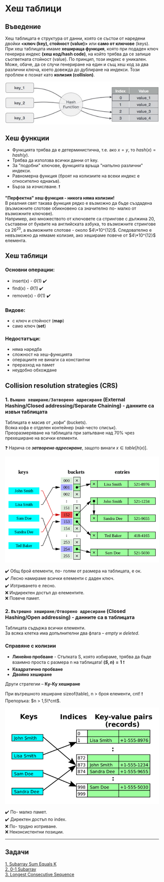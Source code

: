 # Хеш таблици

## Въведение
Хеш таблицата е структура от данни, която се състои от наредени двойки **<ключ (key), стойност (value)>** или **само от ключове** (keys).  
При хеш таблицата имаме **хешираща функция**, която при подаден ключ генерира индекс **(хеш код/hash code)**, на който трябва да се запише съответната стойност (value). По принцип, този индекс е уникален. Може, обаче, да се случи генериране на един и същ хеш код за два различни ключа, което довежда до дублиране на индекси. Този проблем е познат като **колизия (collision)**.  

![alt text](https://github.com/MariaGrozdeva/Data_structures_and_algorithms_FMI/blob/main/Sem_10/images/Hash.jpeg)

## Хеш функции
- Функцията трябва да е детерминистична, т.е. ако $x = y$, то $hash(x) = hash(y)$.
- Трябва да използва всички данни от key.
- За "подобни" ключове, функцията връща "напълно различни" индекси.
- Равномерна функция (броят на колизиите на всеки индекс е относително еднакъв).
- Бърза за изчислване. :exclamation:  

**"Перфектна" хеш функция - никога няма колизии!**  
В реалния свят такава функция рядко е възможно да бъде създадена (възможните слотове обикновено са значително по- малко от възможните ключове).  
Например, ако множеството от ключовете са стрингове с дължина $20$, съставени от буквите на английската азбука, то възможните стрингове са $26^{20}$, а възможните слотове - около $4\*10^{12}$. Следователно е невъзможно да нямаме колизия, ако хешираме повече от $4\*10^{12}$ елемента.  

## Хеш таблици
### Основни операции:
- insert(x) - $\Theta(1)$ :heavy_check_mark:
- find(x) - $\Theta(1)$ :heavy_check_mark:
- remove(x) - $\Theta(1)$ :heavy_check_mark:

### Видове:
- с ключ и стойност (**map**)
- само ключ (**set**)

### Недостатъци:
- няма наредба
- сложност на хеш-функцията
- операциите не винаги са константни
- преразход на памет
- неудобно обхождане

## Collision resolution strategies (CRS)
### 1. `Външно хеширане/Затворено адресиране` (External Hashing/Closed addressing/Separate Chaining) - данните са извън таблицата
Таблицата е масив от „кофи“ (buckets).  
Всяка кофа е отделен контейнер (най-често списък).  
Преоразмеряване на таблицата при запълване над 70% чрез прехеширане на всички елементи.  

:question: Нарича се ***затворено адресиране***, защото винаги $x \in table[h(x)]$.  

![alt text](https://github.com/MariaGrozdeva/Data_structures_and_algorithms_FMI/blob/main/Sem_10/images/OpenHashing.png)

:heavy_check_mark: Общ брой елементи, по- голям от размера на таблицата, е ок.  
:heavy_check_mark: Лесно намираме всички елементи с даден ключ.  
:heavy_check_mark: Изтриването е лесно.  
:x: Индиректен достъп до елементите.  
:x: Повече памет.  

### 2. `Вътрешно хеширане/Отворено адресиране` (Closed Hashing/Open addressing) - данните са в таблицата
Таблицата съдържа всички елементи.  
За всяка клетка има допълнителни два флага – *empty* и *deleted*.  

 ### Справяне с колизии
 - **Линейно пробване** - Стъпката S, която избираме, трябва да бъде взаимно проста с размера n на таблицата! **$(S, n) = 1$** :exclamation:
 - **Квадратично пробване**
 - **Двойно хеширане**
 
Други стратегии – **Ку-Ку хеширане**  

При вътрешното хеширане sizeof(table), n > броя елементи, cnt! :exclamation:  
Препоръка: $n > 1,5\*cnt$.  

![alt text](https://github.com/MariaGrozdeva/Data_structures_and_algorithms_FMI/blob/main/Sem_10/images/ClosedHashing.png)

:heavy_check_mark: По- малко памет.  
:heavy_check_mark: Директен достъп по index.  
:x: По- трудно изтриване.  
:x: Неконсистентни позиции.  

---

## Задачи

[1. Subarray Sum Equals K](https://leetcode.com/problems/subarray-sum-equals-k/description/)  
[2. 0-1 Subarray](https://www.hackerrank.com/contests/sda-homework-9/challenges/0-1-1)  
[3. Longest Consecutive Sequence](https://leetcode.com/problems/longest-consecutive-sequence/description/)  

